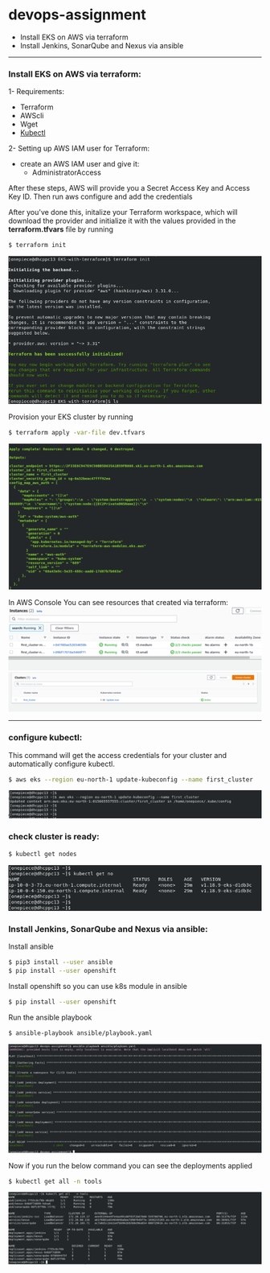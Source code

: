 # devops-assignment

- Install EKS on AWS via terraform
- Install Jenkins, SonarQube and Nexus via ansible

---

###  Install EKS on AWS via terraform:

1- Requirements: 
* Terraform
* AWScli
* Wget
* [Kubectl](https://kubernetes.io/docs/tasks/tools/install-kubectl/)

2- Setting up AWS IAM user for Terraform: 
* create an AWS IAM user and give it:
  * AdministratorAccess

After these steps, AWS will provide you a Secret Access Key and Access Key ID. Then run aws configure and add the credentials

After you've done this, initalize your Terraform workspace, which will download the provider and initialize it with the values provided in the **terraform.tfvars** file by running 
```bash
$ terraform init
``` 

![TF_INIT](https://github.com/ahmedemad2051/devops-assignment/blob/main/readme_images/Screenshot%20from%202021-03-11%2012-59-27.png)



Provision your EKS cluster by running 
```bash
$ terraform apply -var-file dev.tfvars
```

![TF_APPLY](https://github.com/ahmedemad2051/devops-assignment/blob/main/readme_images/Screenshot%20from%202021-03-11%2018-48-11.png)


In AWS Console You can see resources that created via terraform: 
![console](https://github.com/ahmedemad2051/devops-assignment/blob/main/readme_images/Screenshot%20from%202021-03-11%2018-49-09.png)
![console](https://github.com/ahmedemad2051/devops-assignment/blob/main/readme_images/Screenshot%20from%202021-03-11%2018-49-41.png)

---

### configure kubectl:

This command will get the access credentials for your cluster and automatically configure kubectl.

```bash
$ aws eks --region eu-north-1 update-kubeconfig --name first_cluster
```

![console](https://github.com/ahmedemad2051/devops-assignment/blob/main/readme_images/Screenshot%20from%202021-03-11%2018-51-02.png)

### check cluster is ready:

```bash
$ kubectl get nodes
```

![console](https://github.com/ahmedemad2051/devops-assignment/blob/main/readme_images/Screenshot%20from%202021-03-11%2018-51-11.png)

###  Install Jenkins, SonarQube and Nexus via ansible:
 Install ansible
```bash
$ pip3 install --user ansible
$ pip install --user openshift
```
 Install openshift so you can use k8s module in ansible
```bash
$ pip install --user openshift
```
 Run the ansible playbook
```bash
$ ansible-playbook ansible/playbook.yaml
```
![console](https://github.com/ahmedemad2051/devops-assignment/blob/main/readme_images/Screenshot%20from%202021-03-12%2011-09-43.png)

Now if you run the below command you can see the deployments applied
```bash
$ kubectl get all -n tools
```
![console](https://github.com/ahmedemad2051/devops-assignment/blob/main/readme_images/Screenshot%20from%202021-03-12%2011-12-37.png)
